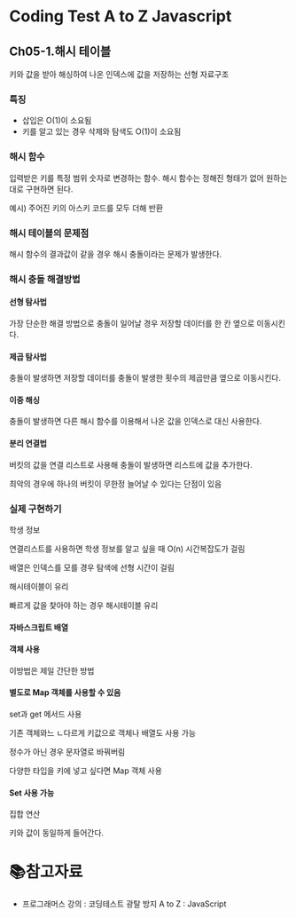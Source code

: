 

# Coding Test A to Z Javascript

## Ch05-1.해시 테이블

키와 값을 받아 해싱하여 나온 인덱스에 값을 저장하는 선형 자료구조

### 특징

- 삽입은 O(1)이 소요됨
- 키를 알고 있는 경우 삭제와 탐색도 O(1)이 소요됨

### 해시 함수

입력받은 키를 특정 범위 숫자로 변경하는 함수. 해시 함수는 정해진 형태가 없어 원하는 대로 구현하면 된다.

예시) 주어진 키의 아스키 코드를 모두 더해 반환

### 해시 테이블의 문제점

해시 함수의 결과값이 같을 경우 해시 충돌이라는 문제가 발생한다.

### 해시 충돌 해결방법

#### 선형 탐사법

가장 단순한 해결 방법으로 충돌이 일어날 경우 저장할 데이터를 한 칸 옆으로 이동시킨다.

#### 제곱 탐사법

충돌이 발생하면 저장할 데이터를 충돌이 발생한 횟수의 제곱만큼 옆으로 이동시킨다.

#### 이중 해싱

충돌이 발생하면 다른 해시 함수를 이용해서 나온 값을 인덱스로 대신 사용한다.

#### 분리 연결법

버킷의 값을 연결 리스트로 사용해 충돌이 발생하면 리스트에 값을 추가한다.

최악의 경우에 하나의 버킷이 무한정 늘어날 수 있다는 단점이 있음

### 실제 구현하기

학생 정보

연결리스트를 사용하면 학생 정보를 알고 싶을 때 O(n) 시간복잡도가 걸림

배열은 인덱스를 모를 경우 탐색에 선형 시간이 걸림

해시테이블이 유리

빠르게 값을 찾아야 하는 경우 해시테이블 유리

#### 자바스크립트 배열

#### 객체 사용

이방법은 제일 간단한 방법

#### 별도로 Map 객체를 사용할 수 있음

set과 get 메서드 사용

기존 객체와느 ㄴ다르게 키값으로 객체나 배열도 사용 가능

정수가 아닌 경우 문자열로 바꿔버림

다양한 타입을 키에 넣고 싶다면 Map 객체 사용

#### Set 사용 가능

집합 연산

키와 값이 동일하게 들어간다.



# :books:참고자료

- 프로그래머스 강의 : 코딩테스트 광탈 방지 A to Z : JavaScript

